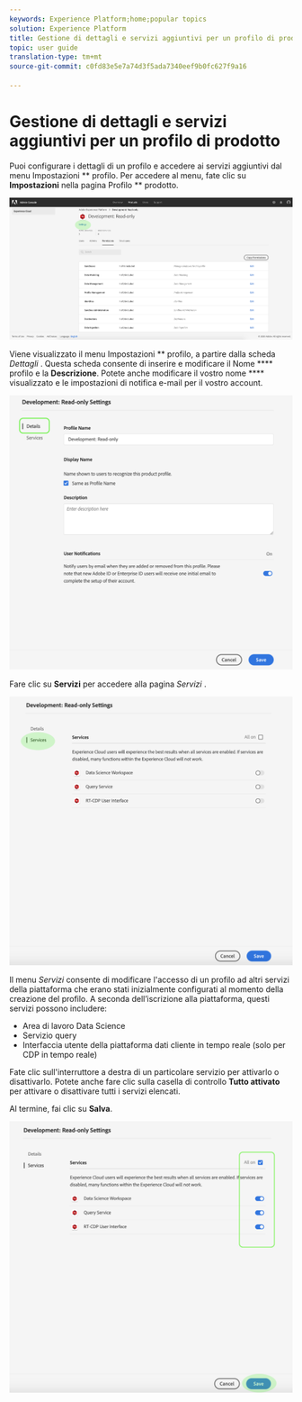 ```yaml
---
keywords: Experience Platform;home;popular topics
solution: Experience Platform
title: Gestione di dettagli e servizi aggiuntivi per un profilo di prodotto
topic: user guide
translation-type: tm+mt
source-git-commit: c0fd83e5e7a74d3f5ada7340eef9b0fc627f9a16

---
```



# Gestione di dettagli e servizi aggiuntivi per un profilo di prodotto

Puoi configurare i dettagli di un profilo e accedere ai servizi aggiuntivi dal menu Impostazioni ** profilo. Per accedere al menu, fate clic su **Impostazioni** nella pagina Profilo ** prodotto.

![profilo-impostazioni](../images/profile-settings.png)

Viene visualizzato il menu Impostazioni ** profilo, a partire dalla scheda *Dettagli* . Questa scheda consente di inserire e modificare il Nome **** profilo e la **Descrizione**. Potete anche modificare il vostro nome **** visualizzato e le impostazioni di notifica e-mail per il vostro account.

![edit-details-settings](../images/edit-details-settings.png)

Fare clic su **Servizi** per accedere alla pagina *Servizi* .

![services-page](../images/services-page.png)

Il menu *Servizi* consente di modificare l&#39;accesso di un profilo ad altri servizi della piattaforma che erano stati inizialmente configurati al momento della creazione del profilo. A seconda dell’iscrizione alla piattaforma, questi servizi possono includere:

- Area di lavoro Data Science
- Servizio query
- Interfaccia utente della piattaforma dati cliente in tempo reale (solo per CDP in tempo reale)

Fate clic sull&#39;interruttore a destra di un particolare servizio per attivarlo o disattivarlo. Potete anche fare clic sulla casella di controllo **Tutto attivato** per attivare o disattivare tutti i servizi elencati.

Al termine, fai clic su **Salva**.

![edit-Additional-services](../images/edit-additional-services.png)